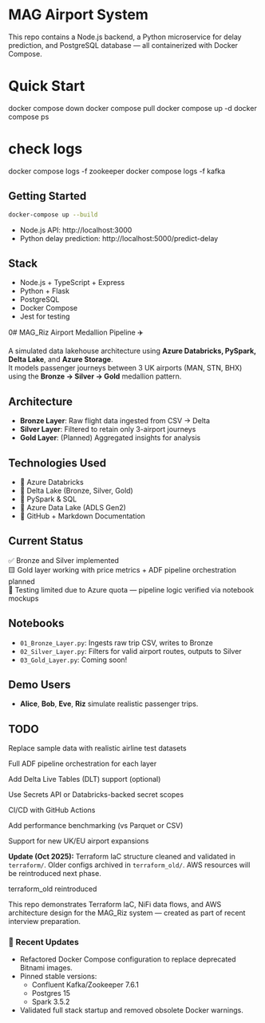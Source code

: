# MAG Airport System

This repo contains a Node.js backend, a Python microservice for delay prediction, and PostgreSQL database — all containerized with Docker Compose.

# Quick Start

docker compose down
docker compose pull
docker compose up -d
docker compose ps

# check logs

docker compose logs -f zookeeper
docker compose logs -f kafka



## Getting Started

```bash
docker-compose up --build
```

- Node.js API: http://localhost:3000
- Python delay prediction: http://localhost:5000/predict-delay

## Stack

- Node.js + TypeScript + Express
- Python + Flask
- PostgreSQL
- Docker Compose
- Jest for testing

0# MAG_Riz Airport Medallion Pipeline ✈️

A simulated data lakehouse architecture using **Azure Databricks, PySpark, Delta Lake**, and **Azure Storage**.  
It models passenger journeys between 3 UK airports (MAN, STN, BHX) using the **Bronze → Silver → Gold** medallion pattern.

## Architecture

- **Bronze Layer**: Raw flight data ingested from CSV → Delta
- **Silver Layer**: Filtered to retain only 3-airport journeys
- **Gold Layer**: (Planned) Aggregated insights for analysis

## Technologies Used

- 🔹 Azure Databricks
- 🔹 Delta Lake (Bronze, Silver, Gold)
- 🔹 PySpark & SQL
- 🔹 Azure Data Lake (ADLS Gen2)
- 🔹 GitHub + Markdown Documentation

## Current Status

✅ Bronze and Silver implemented  
🟨 Gold layer working with price metrics + ADF pipeline orchestration planned  
🧪 Testing limited due to Azure quota — pipeline logic verified via notebook mockups

## Notebooks

- `01_Bronze_Layer.py`: Ingests raw trip CSV, writes to Bronze
- `02_Silver_Layer.py`: Filters for valid airport routes, outputs to Silver
- `03_Gold_Layer.py`: Coming soon!

## Demo Users

- **Alice**, **Bob**, **Eve**, **Riz** simulate realistic passenger trips.

## TODO

Replace sample data with realistic airline test datasets

Full ADF pipeline orchestration for each layer

Add Delta Live Tables (DLT) support (optional)

Use Secrets API or Databricks-backed secret scopes

CI/CD with GitHub Actions

Add performance benchmarking (vs Parquet or CSV)

Support for new UK/EU airport expansions

**Update (Oct 2025):** Terraform IaC structure cleaned and validated in `terraform/`. 
Older configs archived in `terraform_old/`. AWS resources will be reintroduced next phase.

terraform_old reintroduced

This repo demonstrates Terraform IaC, NiFi data flows, and AWS architecture design for the MAG_Riz system — created as part of recent interview preparation.

### 🔄 Recent Updates
- Refactored Docker Compose configuration to replace deprecated Bitnami images.
- Pinned stable versions:
  - Confluent Kafka/Zookeeper 7.6.1
  - Postgres 15
  - Spark 3.5.2
- Validated full stack startup and removed obsolete Docker warnings.

